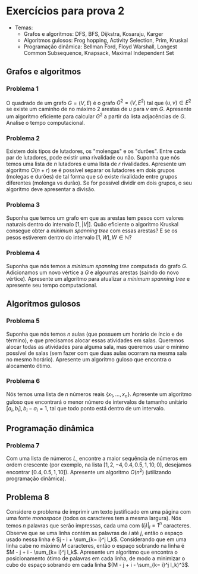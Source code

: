 # Exercícios para prova 2
- Temas:
	- Grafos e algoritmos: DFS, BFS, Dijkstra, Kosaraju, Karger
	- Algoritmos gulosos: Frog hopping, Activity Selection, Prim, Kruskal
	- Programação dinâmica: Bellman Ford, Floyd Warshall, Longest Common Subsequence, Knapsack, Maximal Independent Set

## Grafos e algoritmos
### Problema 1
O quadrado de um grafo $G = (V, E)$ é o grafo $G^2 = (V, E^2)$ tal que $(u,v ) \in E^2$ se existe um caminho de no máximo 2 arestas de $u$ para $v$ em $G$. Apresente um algoritmo eficiente para calcular $G^2$ a partir da lista adjacências de $G$. Analise o tempo computacional.

### Problema 2
Existem dois tipos de lutadores, os "molengas" e os "durões". Entre cada par de lutadores, pode existir uma rivalidade ou não. Suponha que nós temos uma lista de $n$ lutadores e uma lista de $r$ rivalidades. Apresente um algoritmo $O(n + r)$ se é possível separar os lutadores em dois grupos (molegas e durões) de tal forma que só existe rivalidade entre grupos diferentes (molenga vs durão). Se for possível dividir em dois grupos, o seu algoritmo deve apresentar a divisão.

### Problema 3
Suponha que temos um grafo em que as arestas tem pesos com valores naturais dentro do intervalo $[1, |V|]$. Quão eficiente o algoritmo Kruskal consegue obter a *minimum spanning tree* com essas arestas? E se os pesos estiverem dentro do intervalo $[1, W], W \in \mathbb{N}$?

### Problema 4
Suponha que nós temos a *minimum spanning tree* computada do grafo $G$. Adicionamos um novo vértice a $G$ e algoumas arestas (saindo do novo vértice). Apresente um algoritmo para atualizar a *minimum spanning tree* e apresente seu tempo computacional.

## Algoritmos gulosos
### Problema 5
Suponha que nós temos $n$ aulas (que possuem um horário de íncio e de término), e que precisamos alocar essas atividades em salas. Queremos alocar todas as atividades para alguma sala, mas queremos usar o mínimo possível de salas (sem fazer com que duas aulas ocorram na mesma sala no mesmo horário). Apresente um algoritmo guloso que encontra o alocamento ótimo.

### Problema 6
Nós temos uma lista de $n$ números reais $\{x_1, \dots, x_n\}$. Apresente um algoritmo guloso que encontrará o menor número de intervalos de tamanho unitário $[a_i, b_i], b_i - a_i = 1$, tal que todo ponto está dentro de um intervalo.

## Programação dinâmica

### Problema 7
Com uma lista de números $L$, encontre a maior sequência de números em ordem crescente (por exemplo, na lista $[1, 2, -4, 0.4, 0.5, 1, 10, 0]$,  desejamos encontrar $[0.4, 0.5, 1, 10]$). Apresente um algoritmo $O(n^2)$ (utilizando programação dinâmica).

## Problema 8
Considere o problema de imprimir um texto justificado em uma página com uma fonte *monospace* (todos os caracteres tem a mesma largura). Nós temos $n$ palavras que serão impressas, cada uma com $(l_i)|_i = 1^n$ caracteres.  Observe que se uma linha contém as palavras de $i$ até $j$, então o espaço usado nessa linha é $j - i + \sum_{k= i}^j l_k$. Considerando que em uma linha cabe no máximo $M$ caracteres, então o espaço sobrando na linha é $M - j + i - \sum_{k= i}^j l_k$.  Apresente um algoritmo que encontra o posicionamento ótimo de palavras em cada linha, de modo a minimizar o cubo do espaço sobrando em cada linha  $(M - j + i - \sum_{k= i}^j l_k)^3$.